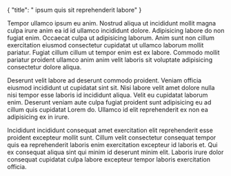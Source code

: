 {
  "title": " ipsum quis sit reprehenderit labore"
}

Tempor ullamco ipsum eu anim. Nostrud aliqua ut incididunt mollit magna culpa irure anim ea id id ullamco incididunt dolore. Adipisicing labore do non fugiat enim. Occaecat culpa ut adipisicing laborum. Anim sunt non cillum exercitation eiusmod consectetur cupidatat ut ullamco laborum mollit pariatur. Fugiat cillum cillum ut tempor enim est ex labore. Commodo mollit pariatur proident ullamco anim anim velit laboris sit voluptate adipisicing consectetur dolore aliqua.

Deserunt velit labore ad deserunt commodo proident. Veniam officia eiusmod incididunt ut cupidatat sint sit. Nisi labore velit amet dolore nulla nisi tempor esse laboris id incididunt aliqua. Velit eu cupidatat laborum enim. Deserunt veniam aute culpa fugiat proident sunt adipisicing eu ad cillum quis cupidatat Lorem do. Ullamco id elit reprehenderit ex non ea adipisicing ex in irure.

Incididunt incididunt consequat amet exercitation elit reprehenderit esse proident excepteur mollit sunt. Cillum velit consectetur consequat tempor quis ea reprehenderit laboris enim exercitation excepteur id laboris et. Qui ex consequat aliqua sint qui minim id deserunt minim elit. Laboris irure dolor consequat cupidatat culpa labore excepteur tempor laboris exercitation officia.